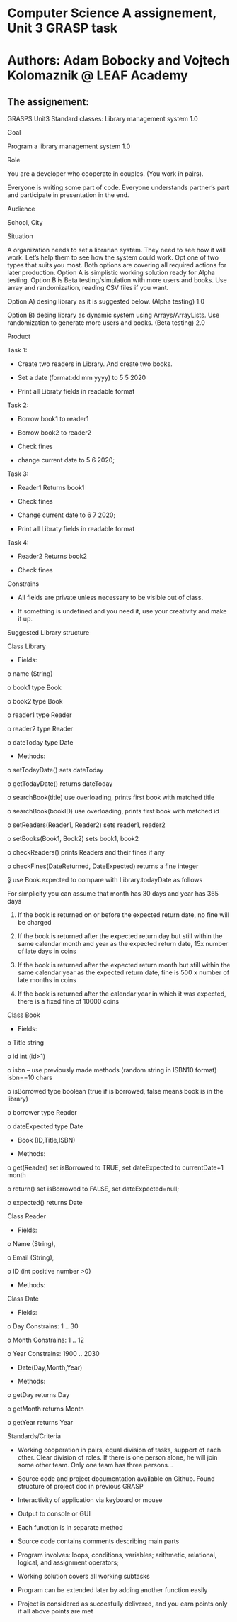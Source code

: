 # Computer Science A assignement, Unit 3 GRASP task

# Authors: Adam Bobocky and Vojtech Kolomaznik @ LEAF Academy

## The assignement:
GRASPS Unit3 Standard classes: Library management system 1.0

Goal

Program a library management system 1.0

Role

You are a developer who cooperate in couples. (You work in pairs).

Everyone is writing some part of code. Everyone understands partner’s part and participate in presentation in the end.

Audience

School, City

Situation

A organization needs to set a librarian system. They need to see how it will work. Let’s help them to see how the system could work. Opt one of two types that suits you most. Both options are covering all required actions for later production. Option A is simplistic working solution ready for Alpha testing. Option B is Beta testing/simulation with more users and books. Use array and randomization, reading CSV files if you want.

Option A) desing library as it is suggested below. (Alpha testing) 1.0

Option B) desing library as dynamic system using Arrays/ArrayLists. Use randomization to generate more users and books. (Beta testing) 2.0

Product

Task 1:

- Create two readers in Library. And create two books.

- Set a date (format:dd mm yyyy) to 5 5 2020

- Print all Libraty fields in readable format

Task 2:

- Borrow book1 to reader1

- Borrow book2 to reader2

- Check fines

- change current date to 5 6 2020;

Task 3:

- Reader1 Returns book1

- Check fines

- Change current date to 6 7 2020;

- Print all Libraty fields in readable format

Task 4:

- Reader2 Returns book2

- Check fines

Constrains

- All fields are private unless necessary to be visible out of class.

- If something is undefined and you need it, use your creativity and make it up.

Suggested Library structure

Class Library

- Fields:

o name (String)

o book1 type Book

o book2 type Book

o reader1 type Reader

o reader2 type Reader

o dateToday type Date

- Methods:

o setTodayDate() sets dateToday

o getTodayDate() returns dateToday

o searchBook(title) use overloading, prints first book with matched title

o searchBook(bookID) use overloading, prints first book with matched id

o setReaders(Reader1, Reader2) sets reader1, reader2

o setBooks(Book1, Book2) sets book1, book2

o checkReaders() prints Readers and their fines if any

o checkFines(DateReturned, DateExpected) returns a fine integer

§ use Book.expected to compare with Library.todayDate as follows

For simplicity you can assume that month has 30 days and year has 365 days

1. If the book is returned on or before the expected return date, no fine will be charged

2. If the book is returned after the expected return day but still within the same calendar month and year as the expected return date, 15x number of late days in coins

3. If the book is returned after the expected return month but still within the same calendar year as the expected return date, fine is 500 x number of late months in coins

4. If the book is returned after the calendar year in which it was expected, there is a fixed fine of 10000 coins

Class Book

- Fields:

o Title string

o id int (id>1)

o isbn – use previously made methods (random string in ISBN10 format) isbn==10 chars

o isBorrowed type boolean (true if is borrowed, false means book is in the library)

o borrower type Reader

o dateExpected type Date

- Book (ID,Title,ISBN)

- Methods:

o get(Reader) set isBorrowed to TRUE, set dateExpected to currentDate+1 month

o return() set isBorrowed to FALSE, set dateExpected=null;

o expected() returns Date

Class Reader

- Fields:

o Name (String),

o Email (String),

o ID (int positive number >0)

- Methods:

Class Date

- Fields:

o Day Constrains: 1 .. 30

o Month Constrains: 1 .. 12

o Year Constrains: 1900 .. 2030

- Date(Day,Month,Year)

- Methods:

o getDay returns Day

o getMonth returns Month

o getYear returns Year

Standards/Criteria

- Working cooperation in pairs, equal division of tasks, support of each other. Clear division of roles. If there is one person alone, he will join some other team. Only one team has three persons…

- Source code and project documentation available on Github. Found structure of project doc in previous GRASP

- Interactivity of application via keyboard or mouse

- Output to console or GUI

- Each function is in separate method

- Source code contains comments describing main parts

- Program involves: loops, conditions, variables; arithmetic, relational, logical, and assignment operators;

- Working solution covers all working subtasks

- Program can be extended later by adding another function easily

- Project is considered as succesfully delivered, and you earn points only if all above points are met
